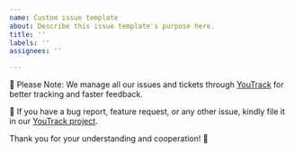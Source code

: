 ```yaml
---
name: Custom issue template
about: Describe this issue template's purpose here.
title: ''
labels: ''
assignees: ''

---
```


🚨 Please Note: We manage all our issues and tickets through [YouTrack](https://youtrack.jetbrains.com/issues?q=project:%20KTOR) for better tracking and faster feedback.

📌 If you have a bug report, feature request, or any other issue, kindly file it in our [YouTrack project](https://youtrack.jetbrains.com/newissue?project=ktor).

Thank you for your understanding and cooperation! 🙏
